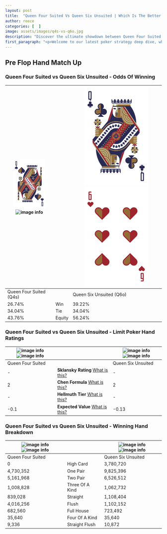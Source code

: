 ```yaml
---
layout: post
title:  "Queen Four Suited Vs Queen Six Unsuited | Which Is The Better Hand In Poker? A Complete Guide"
author: reece
categories: [  ]
image: assets/images/q4s-vs-q6o.jpg
description: "Discover the ultimate showdown between Queen Four Suited and Queen Six Unsuited in poker! Uncover the odds, strategies, and scenarios where one hand triumphs over the other. Get ready to up your poker game with this thrilling analysis."
first_paragraph: "<p>Welcome to our latest poker strategy deep dive, where we're pitting two distinct hands against each other in a high-stakes showdown: Queen Four Suited vs Queen Six Unsuited.</p><p>In the dynamic world of poker, every decision counts, and knowing which hand holds the upper hand is key to your success at the table.</p><p>In this article, we'll dissect these two hands, explore the scenarios where one dominates the other, and equip you with the knowledge to make strategic choices that can tip the odds in your favor.</p><p>Get ready to unravel the intriguing dynamics of these poker hands and elevate your game to new heights.</p>"
---
```




[comment]: # (sp0)

## Pre Flop Hand Match Up

<div class="table hand-ratings" markdown="1"> 



### Queen Four Suited vs Queen Six Unsuited - Odds Of Winning


    
| ![image info](assets/images/hand1/Q.png) ![image info](assets/images/hand1/4s.png) |  | ![image info](assets/images/hand2/Q.png) ![image info](assets/images/hand2/6o.png) |
| -------- | -------- | -------- |
| Queen Four Suited (Q4s) |  | Queen Six Unsuited (Q6o) |
| 26.74% | Win | 39.22% |
| 34.04% | Tie | 34.04% |
| 43.76% | Equity | 56.24% |




[comment]: # (sp1)



### Queen Four Suited vs Queen Six Unsuited - Limit Poker Hand Ratings


    
| ![image info](https://www.riverpairs.com/assets/images/hand1/Q.png) ![image info](https://www.riverpairs.com/assets/images/hand1/4s.png) |  | ![image info](https://www.riverpairs.com/assets/images/hand2/Q.png) ![image info](https://www.riverpairs.com/assets/images/hand2/6o.png) |
| -------- | -------- | -------- |
| Queen Four Suited |  | Queen Six Unsuited |
| - | **Sklansky Rating** [What is this?](/sklansky-rating-explained) | - |
| 2 | **Chen Formula** [What is this?](/chen-formula-explained) | 2 |
| - | **Hellmuth Tier** [What is this?](/Hellmuth-tier-explained) | - |
| -0.1 | **Expected Value** [What is this?](/expected-value-explained) | -0.13 |




[comment]: # (sp2)



### Queen Four Suited vs Queen Six Unsuited - Winning Hand Breakdown


    
| ![image info](https://www.riverpairs.com/assets/images/hand1/Q.png) ![image info](https://www.riverpairs.com/assets/images/hand1/4s.png) |  | ![image info](https://www.riverpairs.com/assets/images/hand2/Q.png) ![image info](https://www.riverpairs.com/assets/images/hand2/6o.png) |
| -------- | -------- | -------- |
| Queen Four Suited |  | Queen Six Unsuited |
| 0 | High Card | 3,780,720 |
| 4,730,352 | One Pair | 9,825,396 |
| 5,161,968 | Two Pair | 6,526,512 |
| 1,008,828 | Three Of A Kind | 1,062,732 |
| 839,028 | Straight | 1,108,404 |
| 4,016,256 | Flush | 1,102,152 |
| 682,560 | Full House | 723,492 |
| 35,640 | Four Of A Kind | 35,640 |
| 9,336 | Straight Flush | 10,872 |




[comment]: # (sp3)



</div>

[comment]: # (sp4)



[comment]: # (sp5)

